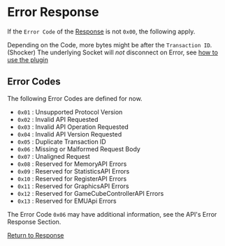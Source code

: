 # Error Response

If the `Error Code` of the [Response](./socket_response.md) is not `0x00`, the following apply.

Depending on the Code, more bytes might be after the `Transaction ID`. (Shocker) 
The underlying Socket will *not* disconnect on Error, see [how to use the plugin](../usage.md)

## Error Codes

The following Error Codes are defined for now.

- `0x01` : Unsupported Protocol Version
- `0x02` : Invalid API Requested
- `0x03` : Invalid API Operation Requested
- `0x04` : Invalid API Version Requested
- `0x05` : Duplicate Transaction ID
- `0x06` : Missing or Malformed Request Body
- `0x07` : Unaligned Request
- `0x08` : Reserved for MemoryAPI Errors
- `0x09` : Reserved for StatisticsAPI Errors
- `0x10` : Reserved for RegisterAPI Errors
- `0x11` : Reserved for GraphicsAPI Errors
- `0x12` : Reserved for GameCubeControllerAPI Errors
- `0x13` : Reserved for EMUApi Errors

The Error Code `0x06` may have additional information, see the API's Error Response Section. 

[Return to Response](./socket_response.md)